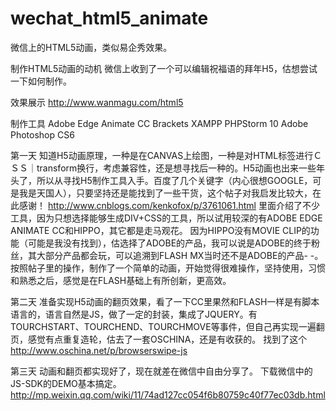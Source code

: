 # wechat_html5_animate
微信上的HTML5动画，类似易企秀效果。

制作HTML5动画的动机
微信上收到了一个可以编辑祝福语的拜年H5，估想尝试一下如何制作。

效果展示
http://www.wanmagu.com/html5

制作工具
Adobe Edge Animate CC
Brackets
XAMPP
PHPStorm 10
Adobe Photoshop CS6

第一天
知道H5动画原理，一种是在CANVAS上绘图，一种是对HTML标签进行ＣＳＳ｜transform换行，考虑兼容性，还是想寻找后一种的。H5动画也出来一些年头了，所以从寻找H5制作工具入手。百度了几个关键字（内心很想GOOGLE，可是我是天国人），只要坚持还是能找到了一些干货，这个帖子对我启发比较大，在此感谢！
http://www.cnblogs.com/kenkofox/p/3761061.html
里面介绍了不少工具，因为只想选择能够生成DIV+CSS的工具，所以试用较深的有ADOBE EDGE ANIMATE CC和HIPPO，其它都是走马观花。
因为HIPPO没有MOVIE CLIP的功能（可能是我没有找到），估选择了ADOBE的产品，我可以说是ADOBE的终于粉丝，其大部分产品都会玩，可以追溯到FLASH MX当时还不是ADOBE的产品- -。
按照帖子里的操作，制作了一个简单的动画，开始觉得很难操作，坚持使用，习惯和熟悉之后，感觉是在FLASH基础上有所创新，更高效。

第二天
准备实现H5动画的翻页效果，看了一下CC里果然和FLASH一样是有脚本语言的，语言自然是JS，做了一定的封装，集成了JQUERY。有TOURCHSTART、TOURCHEND、TOURCHMOVE等事件，但自己再实现一遍翻页，感觉有点重复造轮，估去了一套OSCHINA，还是有收获的。
找到了这个
http://www.oschina.net/p/browserswipe-js

第三天
动画和翻页都实现好了，现在就差在微信中自由分享了。
下载微信中的JS-SDK的DEMO基本搞定。
http://mp.weixin.qq.com/wiki/11/74ad127cc054f6b80759c40f77ec03db.html

